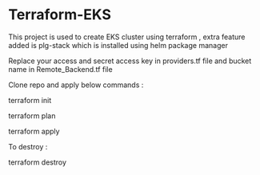 # Terraform-EKS

This project is used to create EKS cluster using terraform , extra feature added is plg-stack which is installed using helm package manager

Replace your access and secret access key in providers.tf file and bucket name in Remote_Backend.tf file

Clone repo and apply below commands :

terraform init

terraform plan

terraform apply

To destroy :

terraform destroy